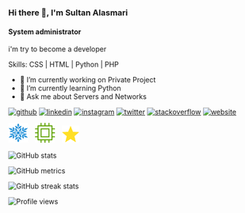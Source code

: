 ### Hi there 👋, I'm Sultan Alasmari
#### System administrator 
<!--[System administrator ](http://asmri.net/img)-->

i'm try to become a developer 

Skills: CSS | HTML | Python | PHP 

- 🔭 I’m currently working on Private Project 
- 🌱 I’m currently learning Python
- 💬 Ask me about Servers and Networks 
<!-- - 📫 How to reach me: 911  -->


[<img src='https://cdn.jsdelivr.net/npm/simple-icons@3.0.1/icons/github.svg' alt='github' height='40'>](https://github.com/asmri)  [<img src='https://cdn.jsdelivr.net/npm/simple-icons@3.0.1/icons/linkedin.svg' alt='linkedin' height='40'>](https://www.linkedin.com/in/soalasmari/)  [<img src='https://cdn.jsdelivr.net/npm/simple-icons@3.0.1/icons/instagram.svg' alt='instagram' height='40'>](https://www.instagram.com/soalasmari/)  [<img src='https://cdn.jsdelivr.net/npm/simple-icons@3.0.1/icons/twitter.svg' alt='twitter' height='40'>](https://twitter.com/soalasmari)  [<img src='https://cdn.jsdelivr.net/npm/simple-icons@3.0.1/icons/stackoverflow.svg' alt='stackoverflow' height='40'>](https://stackoverflow.com/users/13273526/asmri)  [<img src='https://cdn.jsdelivr.net/npm/simple-icons@3.0.1/icons/icloud.svg' alt='website' height='40'>](asmri.net)  

<a href='https://archiveprogram.github.com/'><img src='https://raw.githubusercontent.com/acervenky/animated-github-badges/master/assets/acbadge.gif' width='40' height='40'></a> <a href='https://docs.github.com/en/developers'><img src='https://raw.githubusercontent.com/acervenky/animated-github-badges/master/assets/devbadge.gif' width='40' height='40'></a> <a href='https://stars.github.com/'><img src='https://raw.githubusercontent.com/acervenky/animated-github-badges/master/assets/starbadge.gif' width='35' height='35'></a> 

![GitHub stats](https://github-readme-stats.vercel.app/api?username=asmri&show_icons=true)  

![GitHub metrics](https://metrics.lecoq.io/asmri)  

![GitHub streak stats](https://github-readme-streak-stats.herokuapp.com/?user=asmri)  

![Profile views](https://gpvc.arturio.dev/asmri)  
